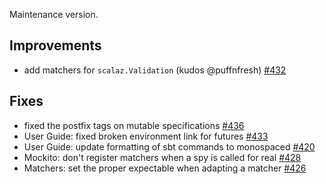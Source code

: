 Maintenance version.

## Improvements

 * add matchers for `scalaz.Validation` (kudos @puffnfresh) [#432](http://github.com/etorreborre/specs2/issues/432)
 
## Fixes 

 * fixed the postfix tags on mutable specifications [#436](http://github.com/etorreborre/specs2/issues/436)
 * User Guide: fixed broken environment link for futures [#433](http://github.com/etorreborre/specs2/issues/433)
 * User Guide: update formatting of sbt commands to monospaced [#420](http://github.com/etorreborre/specs2/issues/420)
 * Mockito: don't register matchers when a spy is called for real [#428](http://github.com/etorreborre/specs2/issues/428)
 * Matchers: set the proper expectable when adapting a matcher [#426](http://github.com/etorreborre/specs2/issues/426)
 
